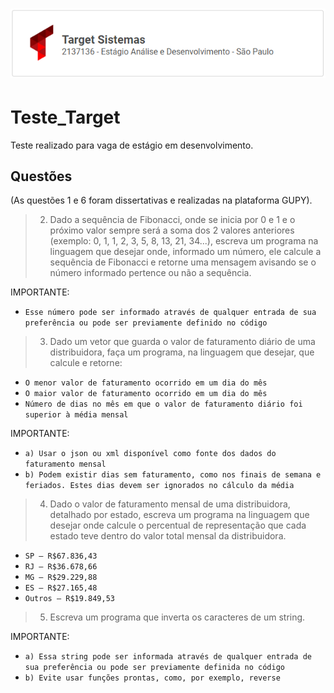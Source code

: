 <h1 align="left">
    <img src="https://github.com/LucasEPaduam/Teste_Target/blob/main/Target.PNG?raw=true"/> 
</h1>

# Teste_Target
Teste realizado para vaga de estágio em desenvolvimento.

## Questões 

(As questões 1 e 6 foram dissertativas e realizadas na plataforma GUPY). 

> 2) Dado a sequência de Fibonacci, onde se inicia por 0 e 1 e o próximo valor sempre será a soma dos 2 valores anteriores 
(exemplo: 0, 1, 1, 2, 3, 5, 8, 13, 21, 34...), escreva um programa na linguagem que desejar onde, informado um número, 
ele calcule a sequência de Fibonacci e retorne uma mensagem avisando se o número informado pertence ou não a sequência.

IMPORTANTE:
 - `Esse número pode ser informado através de qualquer entrada de sua preferência ou pode ser previamente definido no código`

> 3) Dado um vetor que guarda o valor de faturamento diário de uma distribuidora, faça um programa, na linguagem que desejar, 
que calcule e retorne:

- `O menor valor de faturamento ocorrido em um dia do mês`
- `O maior valor de faturamento ocorrido em um dia do mês`
- `Número de dias no mês em que o valor de faturamento diário foi superior à média mensal`

IMPORTANTE:
 - `a) Usar o json ou xml disponível como fonte dos dados do faturamento mensal`
 - `b) Podem existir dias sem faturamento, como nos finais de semana e feriados. Estes dias devem ser ignorados no cálculo da média` 

> 4) Dado o valor de faturamento mensal de uma distribuidora, detalhado por estado, escreva um programa na linguagem que desejar 
onde calcule o percentual de representação que cada estado teve dentro do valor total mensal da distribuidora.

 - `SP – R$67.836,43`
 - `RJ – R$36.678,66`
 - `MG – R$29.229,88`
 - `ES – R$27.165,48`
 - `Outros – R$19.849,53`
 
> 5) Escreva um programa que inverta os caracteres de um string.

IMPORTANTE:
 - `a) Essa string pode ser informada através de qualquer entrada de sua preferência ou pode ser previamente definida no código`
 - `b) Evite usar funções prontas, como, por exemplo, reverse`


